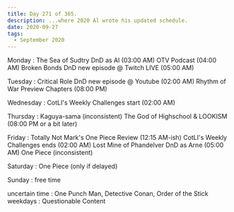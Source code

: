 ```yaml
---
title: Day 271 of 365.
description: ...where 2020 Al wrote his updated schedule.
date: 2020-09-27
tags:
  - September 2020
---
```


Monday    : 
The Sea of Sudtry DnD as Al (03:00 AM)
OTV Podcast (04:00 AM) 
Broken Bonds DnD new episode @ Twitch LIVE (05:00 AM)

Tuesday   : 
Critical Role DnD new episode @ Youtube (02:00 AM)
Rhythm of War Preview Chapters (08:00 PM)

Wednesday : 
CotLI's Weekly Challenges start (02:00 AM)

Thursday  : 
Kaguya-sama (inconsistent)
The God of Highschool & LOOKISM (08:00 PM or a bit later)

Friday    : 
Totally Not Mark's One Piece Review (12:15 AM-ish)
CotLI's Weekly Challenges ends (02:00 AM)
Lost Mine of Phandelver DnD as Arne (05:00 AM)
One Piece (inconsistent)

Saturday  : 
One Piece (only if delayed)

Sunday    : 
free time


uncertain time : One Punch Man, Detective Conan, Order of the Stick
weekdays : Questionable Content